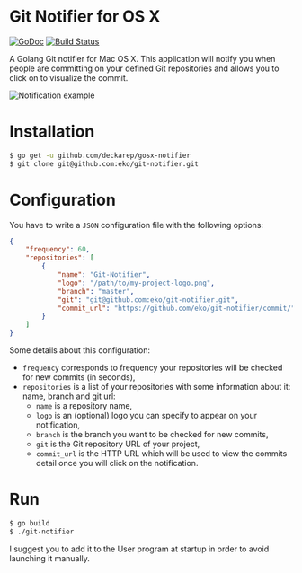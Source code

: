 Git Notifier for OS X
=====================

[![GoDoc](http://godoc.org/github.com/eko/git-notifier?status.png)](http://godoc.org/github.com/eko/git-notifier)
[![Build Status](https://secure.travis-ci.org/eko/git-notifier.png?branch=master)](http://travis-ci.org/eko/git-notifier)

A Golang Git notifier for Mac OS X.
This application will notify you when people are committing on your defined Git repositories and allows you to click on to visualize the commit.

![Notification example](../master/notification-example.jpg?raw=true)

# Installation

```bash
$ go get -u github.com/deckarep/gosx-notifier
$ git clone git@github.com:eko/git-notifier.git
```

# Configuration

You have to write a `JSON` configuration file with the following options:

```json
{
    "frequency": 60,
    "repositories": [
        {
            "name": "Git-Notifier",
            "logo": "/path/to/my-project-logo.png",
            "branch": "master",
            "git": "git@github.com:eko/git-notifier.git",
            "commit_url": "https://github.com/eko/git-notifier/commit/"
        }
    ]
}
```

Some details about this configuration:

* `frequency` corresponds to frequency your repositories will be checked for new commits (in seconds),
* `repositories` is a list of your repositories with some information about it: name, branch and git url:
    * `name` is a repository name,
    * `logo` is an (optional) logo you can specify to appear on your notification,
    * `branch` is the branch you want to be checked for new commits,
    * `git` is the Git repository URL of your project,
    * `commit_url` is the HTTP URL which will be used to view the commits detail once you will click on the notification.

# Run

```bash
$ go build
$ ./git-notifier
```

I suggest you to add it to the User program at startup in order to avoid launching it manually.
